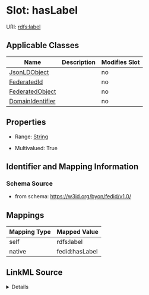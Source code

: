 

# Slot: hasLabel

URI: [rdfs:label](http://www.w3.org/2000/01/rdf-schema#label)



<!-- no inheritance hierarchy -->





## Applicable Classes

| Name | Description | Modifies Slot |
| --- | --- | --- |
| [JsonLDObject](JsonLDObject.md) |  |  no  |
| [FederatedId](FederatedId.md) |  |  no  |
| [FederatedObject](FederatedObject.md) |  |  no  |
| [DomainIdentifier](DomainIdentifier.md) |  |  no  |







## Properties

* Range: [String](String.md)

* Multivalued: True





## Identifier and Mapping Information







### Schema Source


* from schema: https://w3id.org/byon/fedid/v1.0/




## Mappings

| Mapping Type | Mapped Value |
| ---  | ---  |
| self | rdfs:label |
| native | fedid:hasLabel |




## LinkML Source

<details>
```yaml
name: hasLabel
from_schema: https://w3id.org/byon/fedid/v1.0/
rank: 1000
slot_uri: rdfs:label
alias: hasLabel
domain_of:
- JsonLDObject
range: string
multivalued: true

```
</details>
